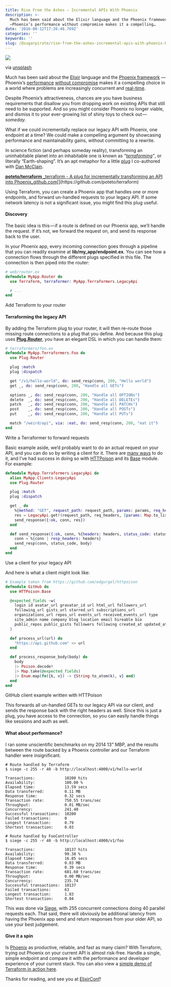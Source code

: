 ```yaml
---
title: Rise From the Ashes — Incremental APIs With Phoenix
description: >-
  Much has been said about the Elixir language and the Phoenix framework
  —Phoenix’s performance without compromise makes it a compelling…
date: '2016-08-12T17:26:46.769Z'
categories: ''
keywords: ''
slug: /@sugarpirate/rise-from-the-ashes-incremental-apis-with-phoenix-b08cd66bd142
---
```


![](https://cdn-images-1.medium.com/max/2560/1*9mWCn3ndLnXnhzydvWqfpA.jpeg)

via [unsplash](https://unsplash.com/?photo=Rdsc2L517iQ)

Much has been said about the [Elixir](http://elixir-lang.org/) language and the [Phoenix framework](http://www.phoenixframework.org/) —Phoenix’s [performance](http://www.phoenixframework.org/blog/the-road-to-2-million-websocket-connections) [without compromise](https://dockyard.com/blog/2015/11/18/phoenix-is-not-rails) makes it a compelling choice in a world where problems are increasingly concurrent and [real-time](https://dockyard.com/blog/2016/08/09/phoenix-channels-vs-rails-action-cable).

Despite Phoenix’s attractiveness, chances are you have business requirements that disallow you from dropping work on existing APIs that still need to be supported. And so you might consider Phoenix no longer viable, and dismiss it to your ever-growing list of shiny toys to check out — _someday._

What if we could incrementally replace our legacy API with Phoenix, one endpoint at a time? We could make a compelling argument by showcasing performance and maintainability gains, without committing to a rewrite.

In science fiction (and perhaps someday reality), transforming an uninhabitable planet into an inhabitable one is known as _“_[_terraforming_](https://en.wikipedia.org/wiki/Terraforming)_”_, or literally “Earth-shaping”. It’s an apt metaphor for a little [plug](https://github.com/elixir-lang/plug) I co-authored with [Dan McClain](https://twitter.com/_danmcclain).

[**poteto/terraform**
_terraform - A plug for incrementally transforming an API into Phoenix_github.com](https://github.com/poteto/terraform "https://github.com/poteto/terraform")[](https://github.com/poteto/terraform)

Using Terraform, you can create a Phoenix app that handles one or more endpoints, and forward un-handled requests to your legacy API. If some network latency is not a significant issue, you might find this plug useful.

#### Discovery

The basic idea is this — if a route is defined on our Phoenix app, we’ll handle the request. If it’s not, we forward the request on, and send its response back to the user.

In your Phoenix app, every incoming connection goes through a pipeline that you can readily examine at **lib/my\_app/endpoint.ex**. You can see how a connection flows through the different plugs specified in this file. The connection is then piped into the router:

```elixir
# web/router.ex
defmodule MyApp.Router do
  use Terraform, terraformer: MyApp.Terraformers.LegacyApi

  # ...
end
```

Add Terraform to your router

#### Terraforming the legacy API

By adding the Terraform plug to your router, it will then re-route those missing route connections to a plug that you define. And because this plug uses [**Plug.Router**](https://hexdocs.pm/plug/Plug.Router.html), you have an elegant DSL in which you can handle them:

```elixir
# terraformers/foo.ex
defmodule MyApp.Terraformers.Foo do
  use Plug.Router

  plug :match
  plug :dispatch

  get "/v1/hello-world", do: send_resp(conn, 200, "Hello world")
  get _, do: send_resp(conn, 200, "Handle all GETs")

  options _, do: send_resp(conn, 200, "Handle all OPTIONs")
  delete  _, do: send_resp(conn, 200, "Handle all DELETEs")
  patch   _, do: send_resp(conn, 200, "Handle all PATCHs")
  post    _, do: send_resp(conn, 200, "Handle all POSTs")
  put     _, do: send_resp(conn, 200, "Handle all PUTs")

  match "/weird/api", via: :eat, do: send_resp(conn, 200, "eat it")
end
```

Write a Terraformer to forward requests

Basic example aside, we’d probably want to do an actual request on your API, and you can do so by writing a client for it. There are [many ways](https://github.com/h4cc/awesome-elixir#third-party-apis) to do it, and I’ve had success in doing so with [HTTPoison](https://github.com/edgurgel/httpoison) and its [Base](https://hexdocs.pm/httpoison/HTTPoison.Base.html) module. For example:

```elixir
defmodule MyApp.Terraformers.LegacyApi do
  alias MyApp.Clients.LegacyApi
  use Plug.Router

  plug :match
  plug :dispatch

  get _ do
    %{method: "GET", request_path: request_path, params: params, req_headers: req_headers} = conn
    res = LegacyApi.get!(request_path, req_headers, [params: Map.to_list(params)])
    send_response({:ok, conn, res})
  end

  def send_response({:ok, conn, %{headers: headers, status_code: status_code, body: body}}) do
    conn = %{conn | resp_headers: headers}
    send_resp(conn, status_code, body)
  end
end
```

Use a client for your legacy API

And here is what a client might look like:

```elixir
# Example taken from https://github.com/edgurgel/httpoison
defmodule GitHub do
  use HTTPoison.Base

  @expected_fields ~w(
    login id avatar_url gravatar_id url html_url followers_url
    following_url gists_url starred_url subscriptions_url
    organizations_url repos_url events_url received_events_url type
    site_admin name company blog location email hireable bio
    public_repos public_gists followers following created_at updated_at
  )

  def process_url(url) do
    "https://api.github.com" <> url
  end

  def process_response_body(body) do
    body
    |> Poison.decode!
    |> Map.take(@expected_fields)
    |> Enum.map(fn({k, v}) -> {String.to_atom(k), v} end)
  end
end
```

GitHub client example written with HTTPoison

This forwards all un-handled GETs to our legacy API via our client, and sends the response back with the right headers as well. Since this is just a plug, you have access to the connection, so you can easily handle things like sessions and auth as well.

#### What about performance?

I ran some unscientific benchmarks on my 2014 13" MBP, and the results between the route backed by a Phoenix controller and our Terraform handler were insignificant.

```
# Route handled by Terraform
$ siege -c 255 -r 40 -b http://localhost:4000/v1/hello-world

Transactions:             10200 hits
Availability:             100.00 %
Elapsed time:             13.59 secs
Data transferred:         0.11 MB
Response time:            0.32 secs
Transaction rate:         750.55 trans/sec
Throughput:               0.01 MB/sec
Concurrency:              241.40
Successful transactions:  10200
Failed transactions:      0
Longest transaction:      0.79
Shortest transaction:     0.03

# Route handled by FooController
$ siege -c 255 -r 40 -b http://localhost:4000/v1/foo

Transactions:             10137 hits
Availability:             99.38 %
Elapsed time:             16.85 secs
Data transferred:         0.03 MB
Response time:            0.39 secs
Transaction rate:         601.60 trans/sec
Throughput:               0.00 MB/sec
Concurrency:              235.74
Successful transactions:  10137
Failed transactions:      63
Longest transaction:      1.03
Shortest transaction:     0.04
```

This was done via [Siege](https://github.com/JoeDog/siege), with 255 concurrent connections doing 40 parallel requests each. That said, there will obviously be additional latency from having the Phoenix app send and return responses from your older API, so use your best judgement.

#### Give it a spin

Is [Phoenix](https://pragprog.com/book/phoenix/programming-phoenix) as productive, reliable, and fast as many claim? With Terraform, trying out Phoenix on your current API is almost risk-free. Handle a single, simple endpoint and compare it with the performance and developer experience of your current stack. You can also view a [simple demo of Terraform in action here](https://github.com/poteto/reverse_proxy).

Thanks for reading, and see you at [ElixirConf](http://elixirconf.com/)!